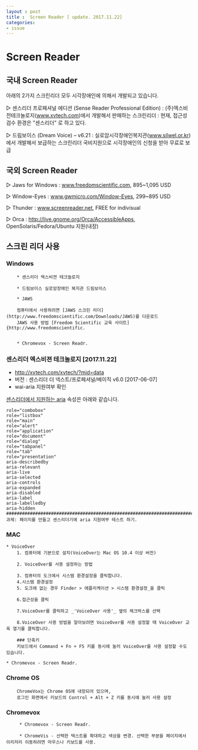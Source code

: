 ```yaml
---
layout : post
title :  Screen Reader [ update. 2017.11.22]
categories: 
- issue
---
```




# Screen Reader


## 국내 Screen Reader 

아래의 2가지 스크린리더 모두 시각장애인에 의해서 개발되고 있습니다.  

▷ 센스리더 프로페셔널 에디션 (Sense Reader Professional Edition)
  : (주)엑스비전테크놀로지(www.xvtech.com)에서 개발해서 판매하는 스크린리더
  :  현재, 접근성 검수 환경은  "센스리더" 로 하고 있다. 


▷ 드림보이스 (Dream Voice) – v6.21 
  : 실로암시각장애인복지관(www.silwel.or.kr)에서 개발해서 보급하는 스크린리더
  	국비지원으로 시각장애인의 신청을 받아 무료로 보급

<!--
## 참고 사이트 
http://egloos.zum.com/njpaiks/v/882649
-->

## 국외 Screen Reader
▷ Jaws for Windows : www.freedomscientific.com, 895~1,095 USD 

▷ Window-Eyes : www.gwmicro.com/Window-Eyes, 299~895 USD

▷ Thunder : www.screenreader.net, FREE for indivisual 

▷ Orca : http://live.gnome.org/Orca/AccessibleApps, OpenSolaris/Fedora/Ubuntu 지원(내장)



## 스크린 리더 사용 

### Windows

~~~
	* 센스리더 엑스비젼 테크놀로지

	* 드림보이스 실로암장애인 복지관 드림보이스 

	* JAWS

	컴퓨터에서 사용하려면 [JAWS 스크린 리더] (http://www.freedomscientific.com/Downloads/JAWS)를 다운로드
	JAWS 사용 방법 [Freedom Scientific 교육 사이트] {http://www.freedomscientific.


	* Chromevox - Screen Readr.	

~~~


### 센스리더 엑스비젼 테크놀로지 [2017.11.22]
- http://xvtech.com/xvtech/?mid=data
- 버전 : 센스리더 더 넥스트/프로페셔널/베이직 v6.0 [2017-06-07]
- wai-aria 지원여부 확인

[센스리더에서 지원하는 aria][1] 속성은 아래와 같습니다.

[1]:[http://xvtech.com/xvtech/?mid=qna&document_srl=12196]

	role="combobox"
	role="listbox"
	role="main"
	role="alert"
	role="application"
	role="document"
	role="dialog"
	role="tabpanel"
	role="tab"
	role="presentation"
	aria-describedby
	aria-relevant
	aria-live
	aria-selected
	aria-controls
	aria-expanded
	aria-disabled
	aria-label
	aria-labelledby
	aria-hidden
	###########################################################################
	과제: 페이지를 만들고 센스리더기에 aria 지원여부 테스트 하기. 




### MAC
		
	* VoiceOver
		1. 컴퓨터에 기본으로 설치(VoiceOver는 Mac OS 10.4 이상 버전)

		2. VoiceOver를 사용 설정하는 방법

		3. 컴퓨터의 도크에서 시스템 환경설정을 클릭합니다.
		4.시스템 환경설정
		5. 도크에 없는 경우 Finder > 애플리케이션 > 시스템 환경설정_을 클릭 
		
		6.접근성을 클릭
		
		7.VoiceOver를 클릭하고 _'VoiceOver 사용'_ 옆의 체크박스를 선택

		8.VoiceOver 사용 방법을 알아보려면 VoiceOver를 사용 설정할 때 VoiceOver 교육 열기를 클릭합니다.

		### 단축키 
		키보드에서 Command + Fn + F5 키를 동시에 눌러 VoiceOver를 사용 설정할 수도 있습니다.

	* Chromevox - Screen Readr.


### Chrome OS

~~~
	ChromeVox는 Chrome OS에 내장되어 있으며, 
	로그인 화면에서 키보드의 Control + Alt + Z 키를 동시에 눌러 사용 설정
~~~

### Chromevox

~~~  
	 * Chromevox - Screen Readr.

	 * ChromeVis - 선택한 텍스트를 확대하고 색상을 변경. 선택한 부분을 페이지에서 이리저리 이동하려면 마우스나 키보드를 사용.
~~~




	










 



